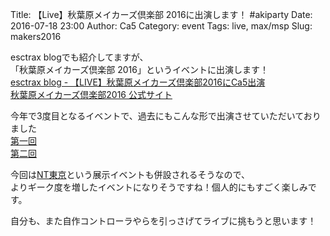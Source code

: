 Title: 【Live】秋葉原メイカーズ倶楽部 2016に出演します！ #akiparty
Date: 2016-07-18 23:00
Author: Ca5
Category: event
Tags: live, max/msp
Slug: makers2016

esctrax blogでも紹介してますが、  
「秋葉原メイカーズ倶楽部 2016」というイベントに出演します！  
[esctrax blog - 【LIVE】秋葉原メイカーズ倶楽部2016にCa5出演](http://blog.esctrax.com/post/147491691450/live%E7%A7%8B%E8%91%89%E5%8E%9F%E3%83%A1%E3%82%A4%E3%82%AB%E3%83%BC%E3%82%BA%E5%80%B6%E6%A5%BD%E9%83%A82016%E3%81%ABca5%E5%87%BA%E6%BC%94)  
[秋葉原メイカーズ倶楽部2016 公式サイト](http://akiba-maker-club.cs8.biz/2016/)  

今年で3度目となるイベントで、過去にもこんな形で出演させていただいておりました  
[第一回](http://blog.ca5.me/2014/11/11/1124-akiba-mogra/)  
[第二回](http://blog.ca5.me/2015/07/11/akiparty2015/)

今回は[NT東京](http://wiki.nicotech.jp/nico_tech/index.php?NT%E6%9D%B1%E4%BA%AC2016)という展示イベントも併設されるそうなので、  
よりギーク度を増したイベントになりそうですね！個人的にもすごく楽しみです。  

自分も、また自作コントローラやらを引っさげてライブに挑もうと思います！
